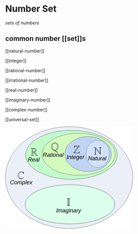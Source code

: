 # Number Set

_sets of numbers_

## common number [[set]]s

[[natural-number]]

[[integer]]

[[rational-number]]

[[irrational-number]]

[[real-number]]

[[imaginary-number]]

[[complex-number]]

[[universal-set]]

![](2022-04-04-18-38-27.png)

